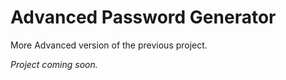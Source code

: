 # Advanced Password Generator
More Advanced version of the previous project.

*Project coming soon.*
